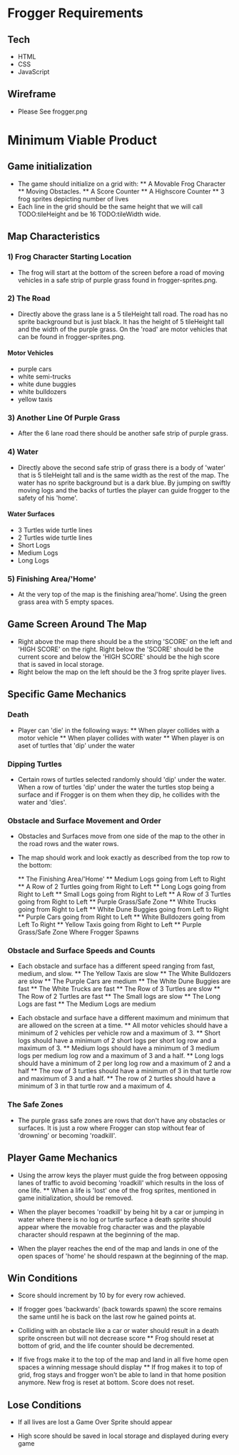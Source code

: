 # Frogger Requirements

## Tech
* HTML
* CSS
* JavaScript

## Wireframe

* Please See frogger.png

# Minimum Viable Product

## Game initialization
* The game should initialize on a grid with:
    ** A Movable Frog Character
    ** Moving Obstacles.
    ** A Score Counter
    ** A Highscore Counter
    ** 3 frog sprites depicting number of lives
* Each line in the grid should be the same height that we will call TODO:tileHeight and be 16 TODO:tileWidth wide.

## Map Characteristics

### 1) Frog Character Starting Location
* The frog will start at the bottom of the screen before a road of moving vehicles in a safe strip of purple grass found in frogger-sprites.png.

### 2) The Road
* Directly above the grass lane is a 5 tileHeight tall road. The road has no sprite background but is just black. It has the height of 5 tileHeight tall and the width of the purple grass. On the 'road' are motor vehicles that can be found in frogger-sprites.png.

#### Motor Vehicles
* purple cars
* white semi-trucks
* white dune buggies
* white bulldozers
* yellow taxis

### 3) Another Line Of Purple Grass
* After the 6 lane road there should be another safe strip of purple grass.

### 4) Water
* Directly above the second safe strip of grass there is a body of 'water' that is 5 tileHeight tall and is the same width as the rest of the map. The water has no sprite background but is a dark blue. By jumping on swiftly moving logs and the backs of turtles the player can guide frogger to the safety of his 'home'.

#### Water Surfaces
* 3 Turtles wide turtle lines
* 2 Turtles wide turtle lines
* Short Logs
* Medium Logs
* Long Logs

### 5) Finishing Area/'Home'
* At the very top of the map is the finishing area/'home'. Using the green grass area with 5 empty spaces.

## Game Screen Around The Map
* Right above the map there should be a the string 'SCORE' on the left and 'HIGH SCORE' on the right. Right below the 'SCORE' should be the current score and below the 'HIGH SCORE' should be the high score that is saved in local storage.
* Right below the map on the left should be the 3 frog sprite player lives.

## Specific Game Mechanics
### Death
* Player can 'die' in the following ways:
	** When player collides with a motor vehicle
	** When player collides with water
	** When player is on aset of turtles that 'dip' under the water

### Dipping Turtles
* Certain rows of turtles selected randomly should 'dip' under the water. When a row of turtles 'dip' under the water the turtles stop being a surface and if Frogger is on them when they dip, he collides with the water and 'dies'.

### Obstacle and Surface Movement and Order
* Obstacles and Surfaces move from one side of the map to the other in the road rows and the water rows.

* The map should work and look exactly as described from the top row to the bottom:

	** The Finishing Area/'Home'
	** Medium Logs going from Left to Right
	** A Row of 2 Turtles going from Right to Left
	** Long Logs going from Right to Left
	** Small Logs going from Right to Left
	** A Row of 3 Turtles going from Right to Left
	** Purple Grass/Safe Zone
	** White Trucks going from Right to Left
	** White Dune Buggies going from Left to Right
	** Purple Cars going from Right to Left
	** White Bulldozers going from Left To Right
	** Yellow Taxis going from Right to Left
	** Purple Grass/Safe Zone Where Frogger Spawns

### Obstacle and Surface Speeds and Counts
* Each obstacle and surface has a different speed ranging from fast, medium, and slow.
	** The Yellow Taxis are slow
	** The White Bulldozers are slow
	** The Purple Cars are medium
	** The White Dune Buggies are fast
	** The White Trucks are fast
	** The Row of 3 Turtles are slow
	** The Row of  2 Turtles are fast
	** The Small logs are slow
	** The Long Logs are fast
	** The Medium Logs are medium

* Each obstacle and surface have a different maximum and minimum that are allowed on the screen at a time.
	** All motor vehicles should have a minimum of 2 vehicles per vehicle row and a maximum of 3.
	** Short logs should have a minimum of 2 short logs per short log row and a maximum of 3.
	** Medium logs should have a minimum of 3 medium logs per medium log row and a maximum of 3 and a half.
	** Long logs should have a minimum of 2 per long log row and a maximum of 2 and a half
	** The row of 3 turtles should have a minimum of 3 in that turtle row and maximum of 3 and a half.
	** The row of 2 turtles should have a minimum of 3 in that turtle row and a maximum of 4.

### The Safe Zones
* The purple grass safe zones are rows that don't have any obstacles or surfaces. It is just a row where Frogger can stop without fear of 'drowning' or becoming 'roadkill'.

## Player Game Mechanics

* Using the arrow keys the player must guide the frog between opposing lanes of traffic to avoid becoming 'roadkill' which results in the loss of one life.
** When a life is 'lost' one of the frog sprites, mentioned in game initialization, should be removed.

* When the player becomes 'roadkill' by being hit by a car or jumping in water where there is no log or turtle surface a death sprite should appear where the movable frog character was and the playable character should respawn at the beginning of the map.

* When the player reaches the end of the map and lands in one of the open spaces of 'home' he should respawn at the beginning of the map.

## Win Conditions
* Score should increment by 10 by for every row achieved.

* If frogger goes 'backwards' (back towards spawn) the score remains the same until he is back on the last row he gained points at.

* Colliding with an obstacle like a car or water should result in a death sprite onscreen but will not decrease score
	** Frog should reset at bottom of grid, and the life counter should be decremented.

* If five frogs make it to the top of the map and land in all five home open spaces a winning message should display
    ** If frog makes it to top of grid, frog stays and frogger won't be able to land in that home position anymore. 
    New frog is reset at bottom. Score does not reset.

## Lose Conditions
* If all lives are lost a Game Over Sprite should appear

* High score should be saved in local storage and displayed during every game

